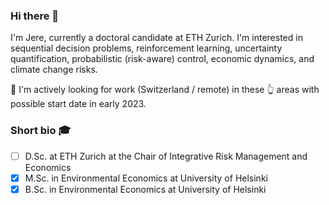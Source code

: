 ### Hi there 👋

I'm Jere, currently a doctoral candidate at ETH Zurich. I'm interested in sequential decision problems, reinforcement learning, uncertainty quantification, probabilistic (risk-aware) control, economic dynamics, and climate change risks.

:mega: I'm actively looking for work (Switzerland / remote) in these :point_up_2: areas with possible start date in early 2023.

### Short bio :mortar_board:
* [ ] D.Sc. at ETH Zurich at the Chair of Integrative Risk Management and Economics
* [x] M.Sc. in Environmental Economics at University of Helsinki
* [x] B.Sc. in Environmental Economics at University of Helsinki

